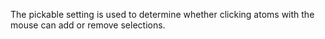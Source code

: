 The pickable setting is used to determine whether clicking atoms with
the mouse can add or remove selections.
